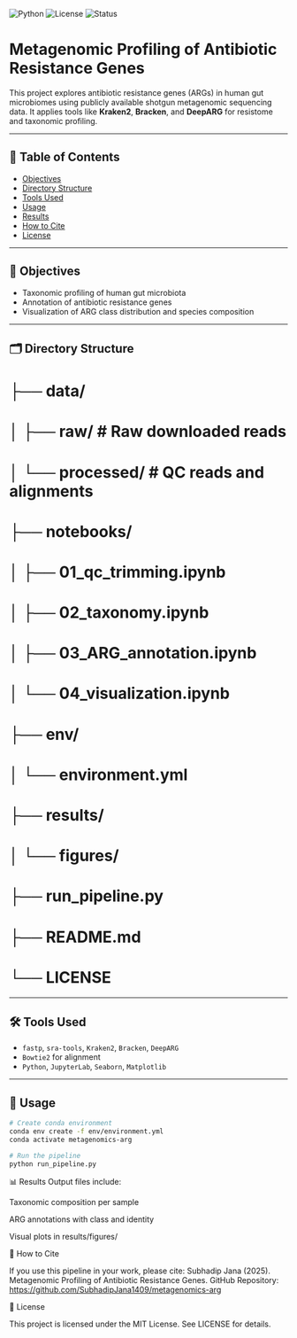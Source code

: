 ![Python](https://img.shields.io/badge/Python-3.10-blue?logo=python)
![License](https://img.shields.io/badge/License-MIT-green.svg)
![Status](https://img.shields.io/badge/Project-Active-brightgreen)

# Metagenomic Profiling of Antibiotic Resistance Genes

This project explores antibiotic resistance genes (ARGs) in human gut microbiomes using publicly available shotgun metagenomic sequencing data. It applies tools like **Kraken2**, **Bracken**, and **DeepARG** for resistome and taxonomic profiling.

---

## 📑 Table of Contents

- [Objectives](#objectives)
- [Directory Structure](#directory-structure)
- [Tools Used](#tools-used)
- [Usage](#usage)
- [Results](#results)
- [How to Cite](#how-to-cite)
- [License](#license)

---

## 🎯 Objectives

- Taxonomic profiling of human gut microbiota
- Annotation of antibiotic resistance genes
- Visualization of ARG class distribution and species composition

---

## 🗂️ Directory Structure


# ├── data/
# │   ├── raw/                 # Raw downloaded reads
# │   └── processed/           # QC reads and alignments
# ├── notebooks/
# │   ├── 01_qc_trimming.ipynb
# │   ├── 02_taxonomy.ipynb
# │   ├── 03_ARG_annotation.ipynb
# │   └── 04_visualization.ipynb
# ├── env/
# │   └── environment.yml
# ├── results/
# │   └── figures/
# ├── run_pipeline.py
# ├── README.md
# └── LICENSE


---

## 🛠️ Tools Used

- `fastp`, `sra-tools`, `Kraken2`, `Bracken`, `DeepARG`
- `Bowtie2` for alignment
- `Python`, `JupyterLab`, `Seaborn`, `Matplotlib`

---

## 🚀 Usage

```bash
# Create conda environment
conda env create -f env/environment.yml
conda activate metagenomics-arg

# Run the pipeline
python run_pipeline.py
```

📊 Results
Output files include:

Taxonomic composition per sample

ARG annotations with class and identity

Visual plots in results/figures/


📖 How to Cite

If you use this pipeline in your work, please cite:
Subhadip Jana (2025).
Metagenomic Profiling of Antibiotic Resistance Genes.
GitHub Repository: https://github.com/SubhadipJana1409/metagenomics-arg


🪪 License

This project is licensed under the MIT License. See LICENSE for details.
